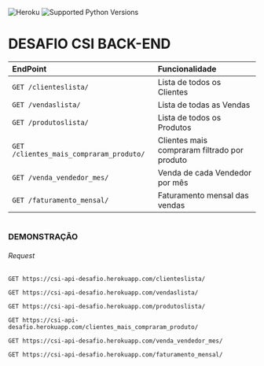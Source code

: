 ![Heroku](http://heroku-badge.herokuapp.com/?app=angularjs-crypto&style=flat&svg=1)
![Supported Python Versions](https://img.shields.io/badge/python-2.7%2C%203.3--3.6-blue.svg)
# DESAFIO CSI BACK-END



EndPoint    |   Funcionalidade
:-----------|:---------------
`GET /clienteslista/`                     | Lista de todos os Clientes
`GET /vendaslista/`                       | Lista de todas as Vendas
`GET /produtoslista/`                     | Lista de todos os Produtos
`GET /clientes_mais_compraram_produto/`   | Clientes mais compraram filtrado por produto
`GET /venda_vendedor_mes/`                | Venda de cada Vendedor por mês
`GET /faturamento_mensal/`                | Faturamento mensal das vendas 

#

### DEMONSTRAÇÃO

###### Request

`GET https://csi-api-desafio.herokuapp.com/clienteslista/`

`GET https://csi-api-desafio.herokuapp.com/vendaslista/`

`GET https://csi-api-desafio.herokuapp.com/produtoslista/`

`GET https://csi-api-desafio.herokuapp.com/clientes_mais_compraram_produto/`

`GET https://csi-api-desafio.herokuapp.com/venda_vendedor_mes/`

`GET https://csi-api-desafio.herokuapp.com/faturamento_mensal/`

#


